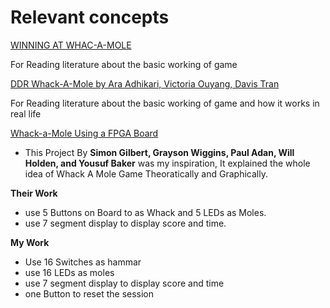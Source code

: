 # Relevant concepts



[WINNING AT WHAC-A-MOLE](https://president.central.edu/2013/11/winning-at-whac-a-mole/)

For Reading literature about the basic working of game

[DDR Whack-A-Mole by Ara Adhikari, Victoria Ouyang, Davis Tran
](http://web.mit.edu/6.111/www/f2017/projects/vsouyang_Project_Final_Report.pdf)

For Reading literature about the basic working of game and how it works in real life

[Whack-a-Mole Using a FPGA Board](https://www.instructables.com/Whack-a-Mole-Using-a-FPGA-Board/)

- This Project By **Simon Gilbert, Grayson Wiggins, Paul Adan, Will Holden, and  Yousuf Baker**
was my inspiration, It explained the whole idea of Whack A Mole Game Theoratically and Graphically.
 
 **Their Work**
 - use 5 Buttons on Board to as Whack and 5 LEDs as Moles.
  - use 7 segment display to display score and time.

 **My Work**

 - Use 16 Switches as hammar
 - use 16 LEDs as moles
 - use 7 segment display to display score and time
 - one Button to reset the session
